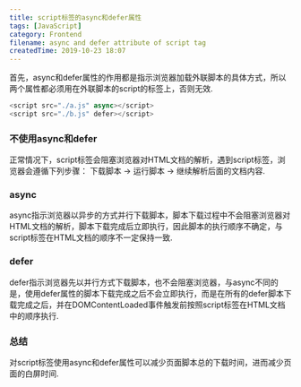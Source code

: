 ```yaml
---
title: script标签的async和defer属性
tags: [JavaScript]
category: Frontend
filename: async and defer attribute of script tag
createdTime: 2019-10-23 18:07
---
```

首先，async和defer属性的作用都是指示浏览器加载外联脚本的具体方式，所以两个属性都必须用在外联脚本的script的标签上，否则无效.
```js
<script src="./a.js" async></script>
<script src="./b.js" defer></script>
```
### 不使用async和defer
正常情况下，script标签会阻塞浏览器对HTML文档的解析，遇到script标签，浏览器会遵循下列步骤：
下载脚本 → 运行脚本 → 继续解析后面的文档内容.

### async
async指示浏览器以异步的方式并行下载脚本，脚本下载过程中不会阻塞浏览器对HTML文档的解析，脚本下载完成后立即执行，因此脚本的执行顺序不确定，与script标签在HTML文档的顺序不一定保持一致.

### defer
defer指示浏览器先以并行方式下载脚本，也不会阻塞浏览器，与async不同的是，使用defer属性的脚本下载完成之后不会立即执行，而是在所有的defer脚本下载完成之后，并在DOMContentLoaded事件触发前按照script标签在HTML文档中的顺序执行.

### 总结
对script标签使用async和defer属性可以减少页面脚本总的下载时间，进而减少页面的白屏时间.
